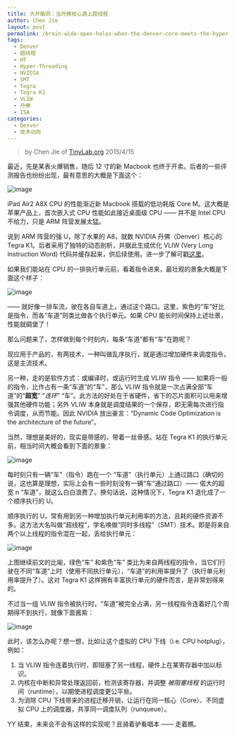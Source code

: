 ```yaml
---
title: 大开脑洞：当丹佛核心遇上超线程
author: Chen Jie
layout: post
permalink: /brain-wide-open-holes-when-the-denver-core-meets-the-hyper-threading/
tags:
  - Denver
  - 超线程
  - HT
  - Hyper-Threading
  - NVIDIA
  - SMT
  - Tegra
  - Tegra K1
  - VLIW
  - 丹佛
  - ISA
categories:
  - Denver
  - 技术动向
---
```


<!-- title: 大开脑洞：当丹佛核心遇上超线程 -->

<!-- %s/!\[image\](/&#038;\/wp-content\/uploads\/2015\/04\// -->

> by Chen Jie of [TinyLab.org][1]
> 2015/4/15

最近，先是某表火爆销售，随后 12 寸的新 Macbook 也终于开卖。后者的一些评测报告也纷纷出现，最有意思的大概是下面这个：

![image][2]

iPad Air2 A8X CPU 的性能渐近新 Macbook 搭载的低功耗版 Core M。这大概是苹果产品上，首次嵌入式 CPU 性能如此接近桌面级 CPU —— 并不是 Intel CPU 不给力，只是 ARM 阵营发展太猛。

说到 ARM 阵营的强 U，除了水果的 A8，就数 NVIDIA 丹佛（Denver）核心的 Tegra K1。后者采用了独特的动态剖析，并据此生成优化 VLIW (Very Long Instruction Word) 代码并缓存起来，供后续使用。进一步了解可戳[这里][3]。

如果我们能站在 CPU 的一排执行单元前，看着指令进来，最壮观的景象大概是下面这个样子：

![image][4]

—— 就好像一排车流，驶在各自车道上，通过这个路口。这里，紫色的“车”好比是指令，而各“车道”则类比做各个执行单元。如果 CPU 能长时间保持上述壮景，性能就碉堡了！

那么问题来了，怎样做到每个时刻内，每条“车道”都有“车”在跑呢？

现应用于产品的，有两技术，一种叫做乱序执行，就是通过增加硬件来调度指令，这是主流技术。

另一种，走的是软件方式：或编译时，或运行时生成 VLIW 指令 —— 如果将一般的指令，比作占有一条“车道”的“车”，那么 VLIW 指令就是一次占满全部“车道”的“**超宽**” “*连环*” “车”。此方法的好处在于省硬件，省下的芯片面积可以用来增强其他硬件功能；另外 VLIW 本身就是调度结果的一个保存，即无需每次进行指令调度，从而节能。因此 NVIDIA 放出豪言：“Dynamic Code Optimization is the architecture of the future”。

当然，理想是美好的，现实是带感的，带着一丝骨感。站在 Tegra K1 的执行单元前，相当时间大概会看到下面的景象：

![image][5]

每时刻只有一辆“车”（指令）跑在一个 “车道”（执行单元）上通过路口（确切的说，这也算是理想，实际上会有一些时刻没有一辆“车”通过路口）—— 偌大的超宽 n “车道”，就这么白白浪费了。换句话说，这种情况下，Tegra K1 退化成了一个顺序执行的 U。

顺序执行的 U，常有用到另一种增加执行单元利用率的方法，且耗的硬件资源不多。这方法大名叫做“超线程”，学名唤做“同时多线程”（SMT）技术。即是将来自两个以上线程的指令混在一起，丢给执行单元：

![image][6]

上图继续前文的比喻，绿色“车” 和紫色“车” 类比为来自两线程的指令，当它们行驶在不同“车道”上时（使用不同执行单元），“车道”的利用率提升了（执行单元利用率提升了）。这对 Tegra K1 这样拥有丰富执行单元的硬件而言，是非常划得来的。

不过当一组 VLIW 指令被执行时，“车道”被完全占满，另一线程指令连着好几个周期得不到执行，就像下面酱紫：

![image][7]

此时，该怎么办呢？想一想，比如让这个虚拟的 CPU 下线（i.e. CPU hotplug），例如：

  1. 当 VLIW 指令连着执行时，即阻塞了另一线程，硬件上在某寄存器中加以标识。
  2. 内核在中断和异常处理返回前，检测该寄存器，并调整 *被阻塞线程* 的运行时间（runtime），以期使进程调度更公平些。
  3. 为消除 CPU 下线带来的进程迁移开销，让运行在同一核心（Core）、不同虚拟 CPU 上的调度器，共享同一调度队列（runqueue）。

YY 结束，未来会不会有这样的实现呢？且骑着驴看唱本 —— 走着瞧。





 [1]: http://tinylab.org
 [2]: http://cdn.macrumors.com/article-new/2015/04/geekbenchmacworld.jpg
 [3]: /nvidia%E9%BB%91%E7%A7%91%E6%8A%80-%E4%B8%B9%E4%BD%9B%E6%A0%B8%E5%BF%83%E6%9D%80%E5%88%B0%EF%BC%81/
 [4]: /wp-content/uploads/2015/04/yy-denver-smt-VLIW.jpg
 [5]: /wp-content/uploads/2015/04/yy-denver-smt-inorder.jpg
 [6]: /wp-content/uploads/2015/04/yy-denver-smt-inorder-with-smt.jpg
 [7]: /wp-content/uploads/2015/04/yy-denver-smt-when-VLIW.jpg
